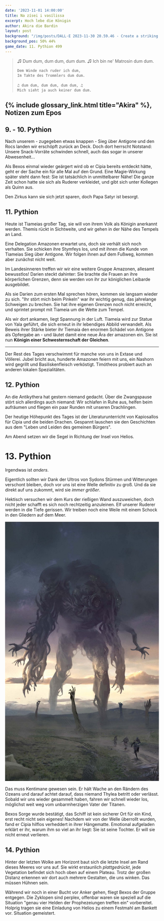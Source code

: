 ```yaml
---
date: '2023-11-01 14:00:00'
title: Na zísei i vasílissa
excerpt: Hoch lebe die Königin
author: Akira die Bardin
layout: post
background: "/img/posts/DALL·E 2023-11-30 20.59.46 - Create a striking digital artwork featuring a group of fantasy adventurers navigating an otherworldly sea. A colossal, magically-induced wave looms in.png"
background_pos: 50% 44%
game_date: 11. Pythion 499
---
```


<div class="rhyme">
  <blockquote>
    ♫ Dum dum, dum dum, dum dum. ♫
    Ich bin ne' Matrosin dum dum.

    Dem Winde nach ruder ich dum,
    Im Takte des Trommlers dum dum.

    ♫ dum dum, dum dum, dum dum, ♫
    Mich sieht ja auch keiner dum dum.
  </blockquote>
</div>

## {% include glossary_link.html title="Akira" %}, Notizen zum Epos

## 9. - 10. Pythion

Nach unserem - zugegeben etwas knappen - Sieg über Antigone und den Rocs landen wir erschöpft zurück an Deck. Doch dort herrscht Notstand: Unsere Snack-Vorräte schwinden schnell, auch das sogar in unserer Abwesenheit...

Als Bexos einmal wieder geärgert wird ob er Cipia bereits entdeckt hätte, geht er der Sache ein für alle Mal auf den Grund. Eine Magie-Wirkung später steht dann fest: Sie ist tatsächlich in unmittelbarer Nähe! Die ganze Zeit schon hatte sie sich als Ruderer verkleidet, und gibt sich unter Kollegen als Quinn aus.

Den Zirkus kann sie sich jetzt sparen, doch Papa Satyr ist besorgt.

## 11. Pythion

Heute ist Tiameias großer Tag, sie will von ihrem Volk als Königin anerkannt werden. Themis rückt in Sichtweite, und wir gehen in der Nähe des Tempels an Land.

Eine Delegation Amazonen erwartet uns, doch sie verhält sich noch verhalten. Sie schicken ihre Stymfeys los, und mit ihnen die Kunde von Tiameias Sieg über Antigone. Wir folgen ihnen auf dem Fußweg, kommen aber zunächst nicht weit.

Im Landesinneren treffen wir wir eine weitere Gruppe Amazonen, allesamt bewusstlos! Darien steckt dahinter: Sie brachte die Frauen an ihre körperlichen Grenzen, denn sie werden von ihr zur königlichen Leibarde ausgebildet.

Als sie Darien zum ersten Mal sprechen hören, kommen sie langsam wieder zu sich. "Ihr stört mich beim Pinkeln" war ihr wichtig genug, das jahrelange Schweigen zu brechen. Sie hat ihre eigenen Grenzen noch nicht erreicht, und sprintet prompt mit Tiameia um die Wette zum Tempel.

Als wir dort ankamen, liegt Spannung in der Luft. Tiameia wird zur Statue von Yala geführt, die sich erneut in ihr lebendiges Abbild verwandelt. Als Beweis ihrer Stärke bieter ihr Tiemaia den enormen Schädel von Antigone als Opfergabe an - und läutet damit eine neue Ära der amazonen ein. Sie ist nun **Königin einer Schwesternschaft der Gleichen**.

---

Der Rest des Tages verschwimmt für manche von uns in Extase und Völlerei. Jubel bricht aus, hunderte Amazonen feiern mit uns, ein Nashorn wird gegrillt und Basiliskenfleisch verköstigt. Timótheos probiert auch an anderen lokalen Spezialitäten.

## 12. Pythion

An die Antikythera hat gestern niemand gedacht. Über die Zwangspause stört sich allerdings auch niemand: Wir schlafen in Ruhe aus, helfen beim aufräumen und fliegen ein paar Runden mit unseren Drachlingen.

Der heutige Höhepunkt des Tages ist der Literaturunterricht von Kapiosallos für Cipia und die beiden Drachen. Gespannt lauschen sie den Geschichten aus dem "Leben und Leiden des gemeinen Bürgers".

Am Abend setzen wir die Segel in Richtung der Insel von Helios.

# 13. Pythion

Irgendwas ist _anders_.

Eigentlich sollten wir Dank der Ultros von Sydons Stürmen und Witterungen verschont bleiben, doch vor uns ist eine Welle definitiv zu groß. Und da sie direkt auf uns zukommt, wird sie _immer größer_.

Hektisch versuchen wir dem Kurs der rießigen Wand auszuweichen, doch nicht jeder schafft es sich noch rechtzeitig anzuleinen. Elf unserer Ruderer werden in die Tiefe gerissen. Wir treiben noch eine Weile mit einem Schock in den Gliedern auf dem Meer.

![Kentimane](/img/posts/kentimane.jpg)

Das muss Kentimane gewesen sein. Er hält Wache an den Rändern des Ozeans und darauf achtet darauf, dass niemand Thylea betritt oder verlässt. Sobald wir uns wieder gesammelt haben, fahren wir schnell wieder los, möglichst weit weg vom unbarmherzigen Vater der Titanen.

Bexos Sorge wurde bestätigt, das Schiff ist kein sicherer Ort für ein Kind, erst recht nicht sein eigenes! Nachdem wir von der Welle überrollt wurden, fand er Cipia hilflos verheddert in ihrer Hängematte. Emotional aufgeladen erklärt er ihr, warum ihm so viel an ihr liegt: Sie ist seine Tochter. Er will sie nicht erneut verlieren. 

## 14. Pythion

Hinter der letzten Wolke am Horizont baut sich die letzte Insel am Rand dieses Meeres vor uns auf. Sie wirkt erstaunlich _plattgedrückt_, jede Vegetation befindet sich hoch oben auf einem Plateau. Trotz der großen Distanz erkennen wir dort auch mehrere Gestalten, die uns winken. Das müssen Hühnen sein.

Während wir noch in einer Bucht vor Anker gehen, fliegt Bexos der Gruppe entgegen. Die Zyklopen sind perplex, offenbar waren sie speziell auf die Situation "genau vier Helden der Prophezeiungen treffen ein" vorbereitet. Holprig tragen sie eine Einladung von Helios zu einem Festmahl am Bankett vor. Situation gemeistert.
